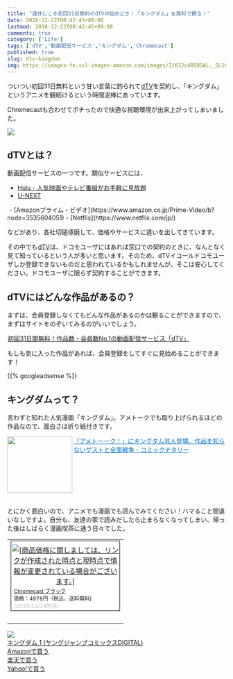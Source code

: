 ```yaml
---
title: "連休にこそ初回31日無料のdTVの始めどき！「キングダム」を無料で観る！"
date: 2016-12-22T00:42:45+09:00
lastmod: 2016-12-22T00:42:45+09:00
comments: true
category: ['Life']
tags: ['dTV','動画配信サービス','キングダム','Chromecast']
published: true
slug: dtv-kingdom
img: https://images-fe.ssl-images-amazon.com/images/I/612c4BSDSAL._SL160_.jpg
---
```


ついつい初回31日無料という甘い言葉に釣られて<a href="//ck.jp.ap.valuecommerce.com/servlet/referral?sid=3067752&pid=884451926" target="_blank" rel="nofollow"><img src="//ad.jp.ap.valuecommerce.com/servlet/gifbanner?sid=3067752&pid=884451926" height="1" width="1" border="0">dTV</a>を契約し、「キングダム」というアニメを観続けるという時間泥棒にあっています。

Chromecastも合わせてポチったので快適な視聴環境が出来上がってしまいました。

<script language="javascript" src="//ad.jp.ap.valuecommerce.com/servlet/jsbanner?sid=3067752&pid=884451927"></script><noscript><a href="//ck.jp.ap.valuecommerce.com/servlet/referral?sid=3067752&pid=884451927" target="_blank" rel="nofollow"><img src="//ad.jp.ap.valuecommerce.com/servlet/gifbanner?sid=3067752&pid=884451927" border="0"></a></noscript>


## dTVとは？

動画配信サービスの一つです。類似サービスには、

- [Hulu \- 人気映画やテレビ番組がお手軽に見放題](http://hulu-japan.jp/)
- <a href="https://px.a8.net/svt/ejp?a8mat=2NZLC7+CHIAIA+3250+5YJRM" target="_blank">U-NEXT</a>
<img border="0" width="1" height="1" src="https://www13.a8.net/0.gif?a8mat=2NZLC7+CHIAIA+3250+5YJRM" alt="">
- [Amazonプライム・ビデオ](https://www.amazon.co.jp/Prime-Video/b?node=3535604051)
- [Netflix](https://www.netflix.com/jp/)

などがあり、各社切磋琢磨して、価格やサービスに違いを出してきています。

その中でも<a href="//ck.jp.ap.valuecommerce.com/servlet/referral?sid=3067752&pid=884451926" target="_blank" rel="nofollow"><img src="//ad.jp.ap.valuecommerce.com/servlet/gifbanner?sid=3067752&pid=884451926" height="1" width="1" border="0">dTV</a>は、ドコモユーザにはあれば窓口での契約のときに、なんとなく見て知っているという人が多いと思います。そのため、dTVイコールドコモユーザしか登録できないものだと思われているかもしれませんが、そこは安心してください。ドコモユーザに限らず契約することができます。

## dTVにはどんな作品があるの？

まずは、会員登録しなくてもどんな作品があるのかは観ることができますので、まずはサイトをのぞいてみるのがいいでしょう。

<a href="//ck.jp.ap.valuecommerce.com/servlet/referral?sid=3067752&pid=884451931" target="_blank" rel="nofollow"><img src="//ad.jp.ap.valuecommerce.com/servlet/gifbanner?sid=3067752&pid=884451931" height="1" width="1" border="0">初回31日間無料！作品数・会員数No.1の動画配信サービス「dTV」</a>

もしも気に入った作品があれば、会員登録をしてすぐに見始めることができます！


<!--more-->
{{% googleadsense %}}


## キングダムって？

言わずと知れた人気漫画「キングダム」。アメトークでも取り上げられるほどの作品なので、面白さは折り紙付きです。

<a href="http://natalie.mu/comic/news/147858" target="_blank"><img class="alignleft" align="left" border="0" src="http://capture.heartrails.com/150x130/shadow?http://natalie.mu/comic/news/147858" alt="" width="150" height="130" /></a><a style="color:#0070C5;" href="http://natalie.mu/comic/news/147858" target="_blank">「アメトーーク！」にキングダム芸人登場、作品を知らないゲストと全面戦争 - コミックナタリー</a><a href="http://b.hatena.ne.jp/entry/http://natalie.mu/comic/news/147858" target="_blank"><img border="0" src="http://b.hatena.ne.jp/entry/image/http://natalie.mu/comic/news/147858" alt="" /></a><br style="clear:both;" /><br>


とにかく面白いので、アニメでも漫画でも読んでみてください！ハマること間違いなしですよ。自分も、友達の家で読みだしたら止まらなくなってしまい、帰った後はしばらく漫画喫茶に通う日々でした。


<table border="0" cellpadding="0" cellspacing="0"><tr><td><div style="border:1px solid #000000;background-color:#FFFFFF;width:250px;margin:0px;padding-top:6px;text-align:center;overflow:auto;"><a href="https://hb.afl.rakuten.co.jp/hgc/13e181b2.b5761023.13e181b3.cbc7b217/?pc=http%3A%2F%2Fitem.rakuten.co.jp%2Fbook%2F13610554%2F&m=http%3A%2F%2Fm.rakuten.co.jp%2Fbook%2Fi%2F17810393%2F&scid=af_item_tbl&link_type=picttext&ut=eyJwYWdlIjoiaXRlbSIsInR5cGUiOiJwaWN0dGV4dCIsInNpemUiOiIyNDB4MjQwIiwibmFtIjoxLCJuYW1wIjoiZG93biIsImNvbSI6MSwiY29tcCI6ImRvd24iLCJwcmljZSI6MSwiYm9yIjoxLCJjb2wiOjB9" target="_blank" style="word-wrap:break-word;"  ><img src="https://hbb.afl.rakuten.co.jp/hgb/13e181b2.b5761023.13e181b3.cbc7b217/?me_id=1213310&item_id=17810393&m=https%3A%2F%2Fthumbnail.image.rakuten.co.jp%2F%400_mall%2Fbook%2Fcabinet%2F7508%2F0811571017508.gif%3F_ex%3D80x80&pc=https%3A%2F%2Fthumbnail.image.rakuten.co.jp%2F%400_mall%2Fbook%2Fcabinet%2F7508%2F0811571017508.gif%3F_ex%3D240x240&s=240x240&t=picttext" border="0" style="margin:2px" alt="[商品価格に関しましては、リンクが作成された時点と現時点で情報が変更されている場合がございます。]" title="[商品価格に関しましては、リンクが作成された時点と現時点で情報が変更されている場合がございます。]"></a><p style="font-size:12px;line-height:1.4em;text-align:left;margin:0px;padding:2px 6px;word-wrap:break-word"><a href="https://hb.afl.rakuten.co.jp/hgc/13e181b2.b5761023.13e181b3.cbc7b217/?pc=http%3A%2F%2Fitem.rakuten.co.jp%2Fbook%2F13610554%2F&m=http%3A%2F%2Fm.rakuten.co.jp%2Fbook%2Fi%2F17810393%2F&scid=af_item_tbl&link_type=picttext&ut=eyJwYWdlIjoiaXRlbSIsInR5cGUiOiJwaWN0dGV4dCIsInNpemUiOiIyNDB4MjQwIiwibmFtIjoxLCJuYW1wIjoiZG93biIsImNvbSI6MSwiY29tcCI6ImRvd24iLCJwcmljZSI6MSwiYm9yIjoxLCJjb2wiOjB9" target="_blank" style="word-wrap:break-word;"  >Chromecast ブラック</a><br><span >価格：4978円（税込、送料無料)</span> <span style="color:#BBB">(2016/12/24時点)</span></p></div><br><p style="font-size:12px;line-height:1.4em;margin:5px;word-wrap:break-word"></p></td></tr></table>

<div class="booklink-box"><div class="booklink-image"><a href=https://www.amazon.co.jp/%E3%82%AD%E3%83%B3%E3%82%B0%E3%83%80%E3%83%A0-1-%E3%83%A4%E3%83%B3%E3%82%B0%E3%82%B8%E3%83%A3%E3%83%B3%E3%83%97%E3%82%B3%E3%83%9F%E3%83%83%E3%82%AF%E3%82%B9DIGITAL-%E5%8E%9F%E6%B3%B0%E4%B9%85-ebook/dp/B009LHBVQ0%3FSubscriptionId%3DAKIAI6MZOKQQCKBKJBLQ%26tag%3Dmeganii-22%26linkCode%3Dxm2%26camp%3D2025%26creative%3D165953%26creativeASIN%3DB009LHBVQ0><img src="https://images-fe.ssl-images-amazon.com/images/I/612c4BSDSAL._SL160_.jpg" /></a></div><div class="booklink-info"><div class="booklink-name"><a href="http://www.amazon.co.jp/exec/obidos/asin/B009LHBVQ0/meganii-22/">キングダム 1 (ヤングジャンプコミックスDIGITAL)</a></div><div class="shoplinkamazon"><a href="http://www.amazon.co.jp/exec/obidos/asin/B009LHBVQ0/meganii-22//">Amazonで買う</a></div><div class="shoplinkrakuten"><a href="http://hb.afl.rakuten.co.jp/hgc/10b944e1.69649a36.10b944e2.c5d6d56c/?pc=http://search.rakuten.co.jp/search/mall?sitem=キングダム&m=http://m.rakuten.co.jp/">楽天で買う</a></div><div class="shoplinkyahoo"><a href="http://ck.jp.ap.valuecommerce.com/servlet/referral?sid=3067752&pid=884189678&vc_url=http://search.shopping.yahoo.co.jp/search?p=キングダム">Yahoo!で買う</a></div></div></div>
